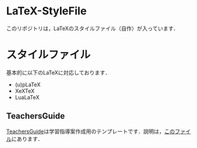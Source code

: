 # LaTeX-StyleFile
  このリポジトリは，LaTeXのスタイルファイル（自作）が入っています．　
# スタイルファイル
基本的に以下のLaTeXに対応しております．
* (u)pLaTeX
* XeXTeX
* LuaLaTeX
## TeachersGuide
  [TeachersGuide](https://github.com/MIZOGUCHIKoki/LaTeX-StyleFile/tree/main/TeachersGuide)は学習指導案作成用のテンプレートです．説明は，[このファイル](https://github.com/MIZOGUCHIKoki/LaTeX-StyleFile/blob/main/TeachersGuide/TeachersGuide.pdf)にあります．
